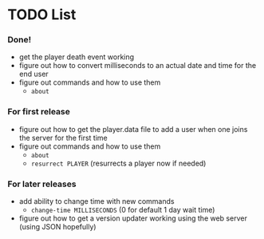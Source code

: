 # TODO List

### Done!
* get the player death event working
* figure out how to convert milliseconds to an actual date and time for the end user
* figure out commands and how to use them
  * `about`

### For first release

* figure out how to get the player.data file to add a user when one joins the server for the first time
* figure out commands and how to use them
    * `about`
    * `resurrect PLAYER` (resurrects a player now if needed)

### For later releases

* add ability to change time with new commands
    * `change-time MILLISECONDS` (0 for default 1 day wait time)
* figure out how to get a version updater working using the web server (using JSON hopefully)
